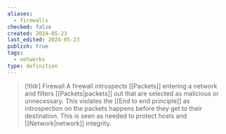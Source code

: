 ```yaml
---
aliases:
  - firewalls
checked: false
created: 2024-05-23
last_edited: 2024-05-23
publish: true
tags:
  - networks
type: definition
---
```

>[!tldr] Firewall
> A firewall introspects [[Packets]] entering a network and filters [[Packets|packets]] out that are selected as malicious or unnecessary.
> This violates the [[End to end principle]] as introspection on the packets happens before they get to their destination. This is seen as needed to protect hosts and [[Network|network]] integrity. 

